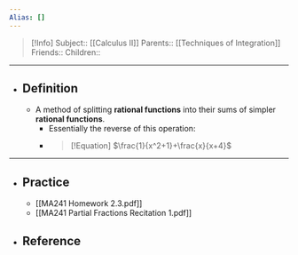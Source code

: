 ```yaml
---
Alias: []
---
```

> [!Info]
> Subject:: [[Calculus II]]
> Parents:: [[Techniques of Integration]]
> Friends:: 
> Children:: 
---
- ## Definition
	- A method of splitting **rational functions** into their sums of simpler **rational functions**.
		- Essentially the reverse of this operation:
		- > [!Equation]
		  > $\frac{1}{x^2+1}+\frac{x}{x+4}$
---
- ## Practice
	- [[MA241 Homework 2.3.pdf]]
	- [[MA241 Partial Fractions Recitation 1.pdf]]
- ## Reference